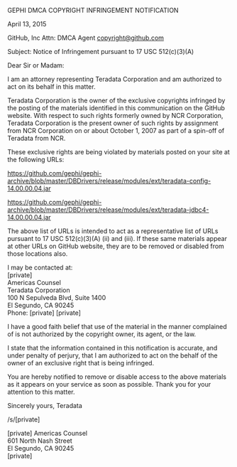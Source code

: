 GEPHI DMCA COPYRIGHT INFRINGEMENT NOTIFICATION

April 13, 2015

GitHub, Inc
Attn: DMCA Agent
copyright@github.com

Subject: Notice of Infringement pursuant to 17 USC 512(c)(3)(A)

Dear Sir or Madam:

I am an attorney representing Teradata Corporation and am authorized to act on its behalf in this matter.

Teradata Corporation is the owner of the exclusive copyrights infringed by the posting of the materials identified in this communication on the GitHub website. With respect to such rights formerly owned by NCR Corporation, Teradata Corporation is the present owner of such rights by assignment from NCR Corporation on or about October 1, 2007 as part of a spin-off of Teradata from NCR.

These exclusive rights are being violated by materials posted on your site at the following URLs:

https://github.com/gephi/gephi-archive/blob/master/DBDrivers/release/modules/ext/teradata-config-14.00.00.04.jar

https://github.com/gephi/gephi-archive/blob/master/DBDrivers/release/modules/ext/teradata-jdbc4-14.00.00.04.jar

The above list of URLs is intended to act as a representative list of URLs pursuant to 17 USC 512(c)(3)(A) (ii) and (iii). If these same materials appear at other URLs on GitHub website, they are to be removed or disabled from those locations also.

I may be contacted at:  
[private]  
Americas Counsel  
Teradata Corporation  
100 N Sepulveda Blvd, Suite 1400  
El Segundo, CA 90245  
Phone: [private]
[private]

I have a good faith belief that use of the material in the manner complained of is not authorized by the copyright owner, its agent, or the law.

I state that the information contained in this notification is accurate, and under penalty of perjury, that I am authorized to act on the behalf of the owner of an exclusive right that is being infringed.

You are hereby notified to remove or disable access to the above materials as it appears on your service as soon as possible. Thank you for your attention to this matter.

Sincerely yours,
Teradata

/s/[private]

[private] 
Americas Counsel  
601 North Nash Street  
El Segundo, CA 90245  
[private]  
